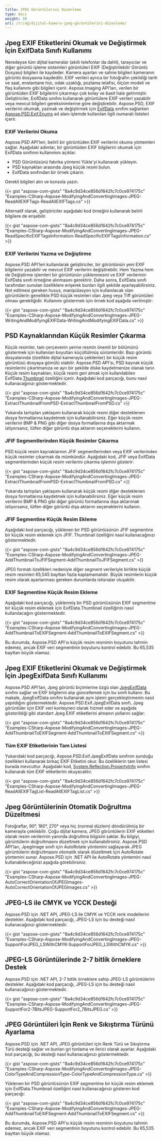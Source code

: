 ```yaml
---
title: JPEG Görüntülerini Düzenleme
type: docs
weight: 30
url: /tr/ağ/dijital-kamera-jpeg-görüntülerini-düzenleme/
---
```


## **Jpeg EXIF Etiketlerini Okumak ve Değiştirmek İçin ExifData Sınıfı Kullanımı**
Neredeyse tüm dijital kameralar (akıllı telefonlar da dahil), tarayıcılar ve diğer görüntü işleme sistemleri görüntüleri EXIF (Değiştirilebilir Görüntü Dosyası) bilgileri ile kaydeder. Kamera ayarları ve sahne bilgileri kameranın görüntü dosyasına kaydedilir. EXIF verileri ayrıca bir fotoğrafın çekildiği tarih ve saat, enstantane hızı, odak uzaklığı, pozlama telafisi, ölçüm modeli ve flaş kullanımı gibi bilgileri içerir. Aspose.Imaging API'ları, verilen bir görüntüden EXIF bilgilerini çıkarmayı çok kolay ve basit hale getirmiştir. Geliştiriciler, ExifData sınıfını kullanarak görüntülere EXIF verileri yazabilir veya mevcut bilgileri gereksinimlerine göre değiştirebilir. Aspose.PSD, EXIF verilerini okumak, yazmak ve değiştirmek için [ExifData](https://reference.aspose.com/psd/net/aspose.psd.exif/exifdata) sınıfını sağlarken [Aspose.PSD.Exif.Enums](https://reference.aspose.com/psd/net/aspose.psd.exif.enums) ad alanı işlemde kullanılan ilgili numaralı listeleri içerir.
### **EXIF Verilerini Okuma**
Aspose.PSD API'leri, belirli bir görüntüden EXIF verilerini okuma yöntemleri sağlar. Aşağıdaki adımlar, bir görüntüden EXIF bilgilerini okumak için ExifData sınıfının kullanımını açıklar.

- PSD Görüntüsünü fabrika yöntemi Yükle'yi kullanarak yükleyin.
- PSD kaynakları arasında Jpeg küçük resmi bulun.
- ExifData sınıfından bir örnek çıkarın.

Gerekli bilgileri alın ve konsola yazın.

{{< gist "aspose-com-gists" "8a4c9d34ce856d1642fc7c0ce974175c" "Examples-CSharp-Aspose-ModifyingAndConvertingImages-JPEG-ReadAllEXIFTags-ReadAllEXIFTags.cs" >}}

Alternatif olarak, geliştiriciler aşağıdaki kod örneğini kullanarak belirli bilgilere de erişebilir.

{{< gist "aspose-com-gists" "8a4c9d34ce856d1642fc7c0ce974175c" "Examples-CSharp-Aspose-ModifyingAndConvertingImages-JPEG-ReadSpecificEXIFTagsInformation-ReadSpecificEXIFTagsInformation.cs" >}}
### **EXIF Verilerini Yazma ve Değiştirme**
Aspose.PSD API'leri kullanılarak geliştiriciler, bir görüntünün yeni EXIF bilgilerini yazabilir ve mevcut EXIF verilerini değiştirebilir. Hem Yazma hem de Değiştirme işlemleri bir görüntünün yüklenmesini ve EXIF verilerinin ExifData sınıfı örneğine alınmasını gerektirir. Daha sonra, ExifData sınıfı tarafından sunulan özelliklere erişerek bunları ilgili şekilde ayarlayabilirsiniz. Not edilmesi gereken husus, manipülasyon için kullanılacak olan görüntülerin genellikle PSD küçük resimleri olan Jpeg veya Tiff görüntüleri olması gerektiğidir. Kullanımı göstermek için örnek kod aşağıda verilmiştir:

{{< gist "aspose-com-gists" "8a4c9d34ce856d1642fc7c0ce974175c" "Examples-CSharp-Aspose-ModifyingAndConvertingImages-JPEG-WritingAndModifyingEXIFData-WritingAndModifyingEXIFData.cs" >}}
## **PSD Kaynaklarından Küçük Resimler Çıkarma**
Küçük resimler, tam çerçevenin yerine resmin önemli bir bölümünü göstermek için kullanılan boyutları küçültülmüş sürümleridir. Bazı görüntü dosyalarında (özellikle dijital kamerayla çekilenler) bir küçük resim görüntüsü dosyaya gömülü olabilir. Aspose.PSD API'sı, PSD kaynak küçük resimlerini çıkartmanıza ve ayrı bir şekilde diske kaydetmenize olanak tanır. Küçük resim kaynakları, küçük resmi geri almak için kullanılabilen ExifData.[Thumbnail](https://reference.aspose.com/psd/net/aspose.psd.exif/jpegexifdata/properties/thumbnail) özelliğini içerir. Aşağıdaki kod parçacığı, bunu nasıl kullanacağınızı göstermektedir.

{{< gist "aspose-com-gists" "8a4c9d34ce856d1642fc7c0ce974175c" "Examples-CSharp-Aspose-ModifyingAndConvertingImages-JPEG-ExtractThumbnailFromPSD-ExtractThumbnailFromPSD.cs" >}}

Yukarıda tartışılan yaklaşımı kullanarak küçük resmi diğer desteklenen dosya formatlarına kaydetmek için kullanabilirsiniz. Eğer küçük resim verilerini BMP & PNG gibi diğer dosya formatlarına dışa aktarmak istiyorsanız, lütfen diğer görüntü dışa aktarım seçeneklerini kullanın.
### **JFIF Segmentlerinden Küçük Resimler Çıkarma**
PSD küçük resim kaynaklarının JFIF segmentlerinden veya EXIF verilerinden küçük resimler çıkarmak da mümkündür. Aşağıdaki kod, JFIF veya ExifData segmentlerinden küçük resim verilerini çıkarma işlemini gösterir:

{{< gist "aspose-com-gists" "8a4c9d34ce856d1642fc7c0ce974175c" "Examples-CSharp-Aspose-ModifyingAndConvertingImages-JPEG-ExtractThumbnailFromPSD-ExtractThumbnailFromPSD.cs" >}}

Yukarıda tartışılan yaklaşımı kullanarak küçük resmi diğer desteklenen dosya formatlarına kaydetmek için kullanabilirsiniz. Eğer küçük resim verilerini BMP & PNG gibi diğer görüntü formatlarına dışa aktarımak istiyorsanız, lütfen diğer görüntü dışa aktarım seçeneklerini kullanın.
### **JFIF Segmentine Küçük Resim Ekleme**
Aşağıdaki kod parçacığı, yüklenen bir PSD görüntüsünün JFIF segmentine bir küçük resim eklemek için JFIF. Thumbnail özelliğini nasıl kullanacağınızı göstermektedir.

{{< gist "aspose-com-gists" "8a4c9d34ce856d1642fc7c0ce974175c" "Examples-CSharp-Aspose-ModifyingAndConvertingImages-JPEG-AddThumbnailToJFIFSegment-AddThumbnailToJFIFSegment.cs" >}}

JPEG formatı özellikleri nedeniyle diğer segment verileriyle birlikte küçük resim resimleri 65,545 bayttan fazla kaplamamalıdır. Büyük resimlerin küçük resim olarak ayarlanması gereken durumlarda istisnalar oluşabilir.
### **EXIF Segmentine Küçük Resim Ekleme**
Aşağıdaki kod parçacığı, yüklenmiş bir PSD görüntüsünün EXIF segmentine bir küçük resim eklemek için ExifData.Thumbnail özelliğinin nasıl kullanılacağını göstermektedir.

{{< gist "aspose-com-gists" "8a4c9d34ce856d1642fc7c0ce974175c" "Examples-CSharp-Aspose-ModifyingAndConvertingImages-JPEG-AddThumbnailToEXIFSegment-AddThumbnailToEXIFSegment.cs" >}}

Bu durumda, Aspose.PSD API'sı küçük resim resminin boyutunu tahmin edemez, ancak EXIF veri segmentinin boyutunu kontrol edebilir. Bu 65,535 bayttan büyük olamaz.
## **Jpeg EXIF Etiketlerini Okumak ve Değiştirmek İçin JpegExifData Sınıfı Kullanımı**
Aspose.PSD API'ları, Jpeg görüntü biçimlerine özgü olan [JpegExifData](https://reference.aspose.com/psd/net/aspose.psd.exif/jpegexifdata) sınıfını sağlar ve EXIF bilgilerini alıp güncellemek için bu sınıfı kullanır. Bu makale, JpegExifData sınıfını kullanarak aynı işlemi gerçekleştirmenin nasıl yapıldığını göstermektedir. Aspose.PSD.Exif.JpegExifData sınıfı, Jpeg görüntüler için EXIF veri konteyneri olarak hizmet eder ve aşağıda gösterildiği gibi standart Jpeg EXIF etiketlerini almanın yollarını sağlar:

{{< gist "aspose-com-gists" "8a4c9d34ce856d1642fc7c0ce974175c" "Examples-CSharp-Aspose-ModifyingAndConvertingImages-JPEG-AddThumbnailToEXIFSegment-AddThumbnailToEXIFSegment.cs" >}}
### **Tüm EXIF Etiketlerinin Tam Listesi**
Yukarıdaki kod parçacığı, Aspose.PSD.Exif.JpegExifData sınıfının sunduğu özellikleri kullanarak birkaç EXIF Etiketini okur. Bu özelliklerin tam listesi burada mevcuttur. Aşağıdaki kod, [System.Reflection.PropertyInfo](https://docs.microsoft.com/en-us/dotnet/api/system.reflection.propertyinfo?view=net-5.0) sınıfını kullanarak tüm EXIF etiketlerini okuyacaktır.

{{< gist "aspose-com-gists" "8a4c9d34ce856d1642fc7c0ce974175c" "Examples-CSharp-Aspose-ModifyingAndConvertingImages-JPEG-ReadAllEXIFTagList-ReadAllEXIFTagList.cs" >}}
## **Jpeg Görüntülerinin Otomatik Doğrultma Düzeltmesi**


Fotoğraflar, 90°, 180°, 270° veya hiç (normal düzlem) döndürülmüş bir kamerayla çekilebilir. Çoğu dijital kamera, JPEG görüntülerin EXIF etiketleri olarak resim verilerinin yanında doğrultma bilgisini saklar. Bu bilgiyi, görüntülerin doğrultmasını düzeltmek için kullanabilirsiniz. Aspose.PSD API'ları, JpegImage sınıfı için AutoRotate yöntemini sağlayarak JPEG görüntülerin doğrultmasını otomatik olarak düzeltmek için AutoRotate yöntemini sunar. Aspose.PSD için .NET API ile AutoRotate yöntemini nasıl kullanabileceğinizi aşağıda görebilirsiniz.

{{< gist "aspose-com-gists" "8a4c9d34ce856d1642fc7c0ce974175c" "Examples-CSharp-Aspose-ModifyingAndConvertingImages-JPEG-AutoCorrectOrientationOfJPEGImages-AutoCorrectOrientationOfJPEGImages.cs" >}}
## **JPEG-LS ile CMYK ve YCCK Desteği**


Aspose.PSD için .NET API, JPEG-LS ile CMYK ve YCCK renk modellerini destekler. Aşağıdaki kod parçacığı, JPEG-LS için bu desteği nasıl kullanacağınızı göstermektedir.

{{< gist "aspose-com-gists" "8a4c9d34ce856d1642fc7c0ce974175c" "Examples-CSharp-Aspose-ModifyingAndConvertingImages-JPEG-SupportForJPEG_LSWithCMYK-SupportForJPEG_LSWithCMYK.cs" >}}
## **JPEG-LS Görüntülerinde 2-7 bitlik örneklere Destek**


Aspose.PSD için .NET API, 2-7 bitlik örneklere sahip JPEG-LS görüntülerini destekler. Aşağıdaki kod parçacığı, JPEG-LS için bu desteği nasıl kullanacağınızı göstermektedir.

{{< gist "aspose-com-gists" "8a4c9d34ce856d1642fc7c0ce974175c" "Examples-CSharp-Aspose-ModifyingAndConvertingImages-JPEG-SupportFor2-7BitsJPEG-SupportFor2_7BitsJPEG.cs" >}}
## **JPEG Görüntüleri İçin Renk ve Sıkıştırma Türünü Ayarlama**


Aspose.PSD için .NET API, JPEG görüntüleri için Renk Türü ve Sıkıştırma Türü desteği sağlar ve bunları gri tonlama ve ilerici olarak ayarlar. Aşağıdaki kod parçacığı, bu desteği nasıl kullanacağınızı göstermektedir.

{{< gist "aspose-com-gists" "8a4c9d34ce856d1642fc7c0ce974175c" "Examples-CSharp-Aspose-ModifyingAndConvertingImages-JPEG-ColorTypeAndCompressionType-ColorTypeAndCompressionType.cs" >}}



Yüklenen bir PSD görüntüsünün EXIF segmentine bir küçük resim eklemek için ExifData.Thumbnail özelliğini nasıl kullanacağınızı gösteren kod parçacığı:

{{< gist "aspose-com-gists" "8a4c9d34ce856d1642fc7c0ce974175c" "Examples-CSharp-Aspose-ModifyingAndConvertingImages-JPEG-AddThumbnailToEXIFSegment-AddThumbnailToEXIFSegment.cs" >}}

Bu durumda, Aspose.PSD API'sı küçük resim resminin boyutunu tahmin edemez, ancak EXIF veri segmentinin boyutunu kontrol edebilir. Bu 65,535 bayttan büyük olamaz.
